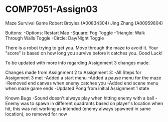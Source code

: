 # COMP7051-Assign03

Maze Survival Game
Robert Broyles (A00834304)
Jing Zhang (A00959804)

Buttons:
	-Options: Restart Map
	-Square: Fog Toggle
	-Triangle: Walk Through Walls Toggle
	-Circle: Day/Night Toggle
	
There is a robot trying to get you. Move through the maze to avoid it. Your "score" is based on how long you survive before it catches you. Good Luck!

To be updated with more info regarding Assignment 3 changes made.

Changes made from Assignment 2 to Assignment 3:
	-All Steps for Assignment 3 met
	-Added a start menu
	-Added a pause menu for the maze
	-Removed end canvas when enemy catches you
	-Added end scene menu when maze game ends
	-Updated Pong from initial Assignment 1 state
	
Known Bugs
	-Sound doesn't always play when hitting enemy with a ball
	-Enemy was to spawn in different quadrants based on player's location when hit,
	 this was not working as intended (enemy always spawned in same location),
	 so removed for now